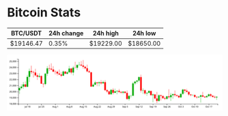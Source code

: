 # Bitcoin Stats

BTC/USDT|24h change|24h high|24h low|
|---|---|---|---|
|$19146.47|0.35%|$19229.00|$18650.00|

<img src="./chart.svg">
